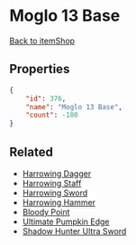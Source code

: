 # Moglo 13 Base

<no description available>

[Back to itemShop](../item-shops.md)

## Properties

```json
{
    "id": 376,
    "name": "Moglo 13 Base",
    "count": -100
}
```

## Related

- [Harrowing Dagger](../items/10853-harrowing-dagger.md)
- [Harrowing Staff](../items/10841-harrowing-staff.md)
- [Harrowing Sword](../items/10829-harrowing-sword.md)
- [Harrowing Hammer](../items/10817-harrowing-hammer.md)
- [Bloody Point](../items/10805-bloody-point.md)
- [Ultimate Pumpkin Edge](../items/10793-ultimate-pumpkin-edge.md)
- [Shadow Hunter Ultra Sword](../items/10781-shadow-hunter-ultra-sword.md)

